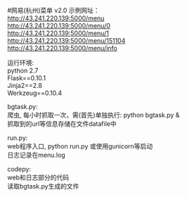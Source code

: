 #网易(杭州)菜单 v2.0
示例网址：  
http://43.241.220.139:5000/menu  
http://43.241.220.139:5000/menu/0   
http://43.241.220.139:5000/menu/1  
http://43.241.220.139:5000/menu/151104  
http://43.241.220.139:5000/menu/info  

运行环境:  
  python 2.7  
  Flask==0.10.1  
  Jinja2==2.8  
  Werkzeug==0.10.4  
  
bgtask.py:  
  爬虫, 每小时抓取一次，需(首先)单独执行: python bgtask.py &  
  抓取到的url等信息存储在文件datafile中  
  
run.py:  
  web程序入口, python run.py 或使用gunicorn等启动  
  日志记录在menu.log  
  
codepy:  
  web和日志部分的代码  
  读取bgtask.py生成的文件  
    
  
 
    

    
